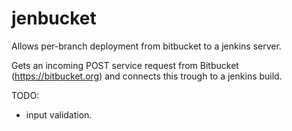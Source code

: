 jenbucket
=========

Allows per-branch deployment from bitbucket to a jenkins server.

Gets an incoming POST service request from Bitbucket (https://bitbucket.org)
and connects this trough to a jenkins build.

TODO:
- input validation.
